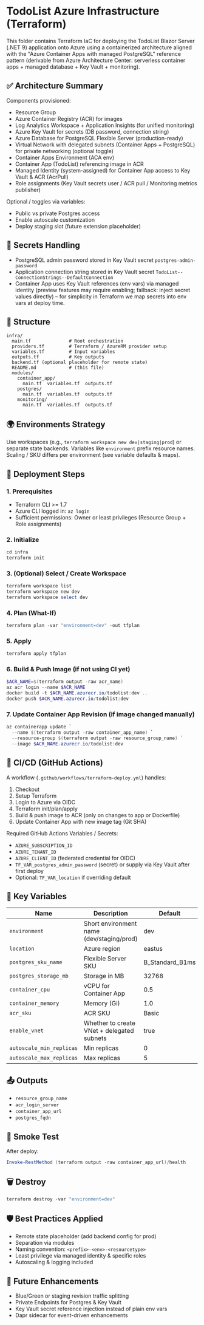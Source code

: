# TodoList Azure Infrastructure (Terraform)

This folder contains Terraform IaC for deploying the TodoList Blazor Server (.NET 9) application onto Azure using a containerized architecture aligned with the "Azure Container Apps with managed PostgreSQL" reference pattern (derivable from Azure Architecture Center: serverless container apps + managed database + Key Vault + monitoring).

## ✅ Architecture Summary

Components provisioned:
- Resource Group
- Azure Container Registry (ACR) for images
- Log Analytics Workspace + Application Insights (for unified monitoring)
- Azure Key Vault for secrets (DB password, connection string)
- Azure Database for PostgreSQL Flexible Server (production-ready)
- Virtual Network with delegated subnets (Container Apps + PostgreSQL) for private networking (optional toggle)
- Container Apps Environment (ACA env)
- Container App (TodoList) referencing image in ACR
- Managed Identity (system-assigned) for Container App access to Key Vault & ACR (AcrPull)
- Role assignments (Key Vault secrets user / ACR pull / Monitoring metrics publisher)

Optional / toggles via variables:
- Public vs private Postgres access
- Enable autoscale customization
- Deploy staging slot (future extension placeholder)

## 🔐 Secrets Handling
- PostgreSQL admin password stored in Key Vault secret `postgres-admin-password`
- Application connection string stored in Key Vault secret `TodoList--ConnectionStrings--DefaultConnection`
- Container App uses Key Vault references (env vars) via managed identity (preview features may require enabling; fallback: inject secret values directly) – for simplicity in Terraform we map secrets into env vars at deploy time.

## 📂 Structure
```
infra/
  main.tf              # Root orchestration
  providers.tf         # Terraform / AzureRM provider setup
  variables.tf         # Input variables
  outputs.tf           # Key outputs
  backend.tf (optional placeholder for remote state)
  README.md            # (this file)
  modules/
    container_app/
      main.tf  variables.tf  outputs.tf
    postgres/
      main.tf  variables.tf  outputs.tf
    monitoring/
      main.tf  variables.tf  outputs.tf
```

## 🌍 Environments Strategy
Use workspaces (e.g., `terraform workspace new dev|staging|prod`) or separate state backends. Variables like `environment` prefix resource names. Scaling / SKU differs per environment (see variable defaults & maps).

## 🚀 Deployment Steps

### 1. Prerequisites
- Terraform CLI >= 1.7
- Azure CLI logged in: `az login`
- Sufficient permissions: Owner or least privileges (Resource Group + Role assignments)

### 2. Initialize
```powershell
cd infra
terraform init
```

### 3. (Optional) Select / Create Workspace
```powershell
terraform workspace list
terraform workspace new dev
terraform workspace select dev
```

### 4. Plan (What-If)
```powershell
terraform plan -var "environment=dev" -out tfplan
```

### 5. Apply
```powershell
terraform apply tfplan
```

### 6. Build & Push Image (if not using CI yet)
```powershell
$ACR_NAME=$(terraform output -raw acr_name)
az acr login --name $ACR_NAME
docker build -t $ACR_NAME.azurecr.io/todolist:dev ..
docker push $ACR_NAME.azurecr.io/todolist:dev
```

### 7. Update Container App Revision (if image changed manually)
```powershell
az containerapp update `
  --name $(terraform output -raw container_app_name) `
  --resource-group $(terraform output -raw resource_group_name) `
  --image $ACR_NAME.azurecr.io/todolist:dev
```

## 🔄 CI/CD (GitHub Actions)
A workflow (`.github/workflows/terraform-deploy.yml`) handles:
1. Checkout
2. Setup Terraform
3. Login to Azure via OIDC
4. Terraform init/plan/apply
5. Build & push image to ACR (only on changes to app or Dockerfile)
6. Update Container App with new image tag (Git SHA)

Required GitHub Actions Variables / Secrets:
- `AZURE_SUBSCRIPTION_ID`
- `AZURE_TENANT_ID`
- `AZURE_CLIENT_ID` (federated credential for OIDC)
- `TF_VAR_postgres_admin_password` (secret) or supply via Key Vault after first deploy
- Optional: `TF_VAR_location` if overriding default

## 🔧 Key Variables
| Name | Description | Default |
|------|-------------|---------|
| `environment` | Short environment name (dev/staging/prod) | dev |
| `location` | Azure region | eastus |
| `postgres_sku_name` | Flexible Server SKU | B_Standard_B1ms |
| `postgres_storage_mb` | Storage in MB | 32768 |
| `container_cpu` | vCPU for Container App | 0.5 |
| `container_memory` | Memory (Gi) | 1.0 |
| `acr_sku` | ACR SKU | Basic |
| `enable_vnet` | Whether to create VNet + delegated subnets | true |
| `autoscale_min_replicas` | Min replicas | 0 |
| `autoscale_max_replicas` | Max replicas | 5 |

## 📤 Outputs
- `resource_group_name`
- `acr_login_server`
- `container_app_url`
- `postgres_fqdn`

## 🧪 Smoke Test
After deploy:
```powershell
Invoke-RestMethod (terraform output -raw container_app_url)/health
```

## 🗑️ Destroy
```powershell
terraform destroy -var "environment=dev"
```

## 🛡️ Best Practices Applied
- Remote state placeholder (add backend config for prod)
- Separation via modules
- Naming convention: `<prefix>-<env>-<resourcetype>`
- Least privilege via managed identity & specific roles
- Autoscaling & logging included

## 📝 Future Enhancements
- Blue/Green or staging revision traffic splitting
- Private Endpoints for Postgres & Key Vault
- Key Vault secret reference injection instead of plain env vars
- Dapr sidecar for event-driven enhancements

